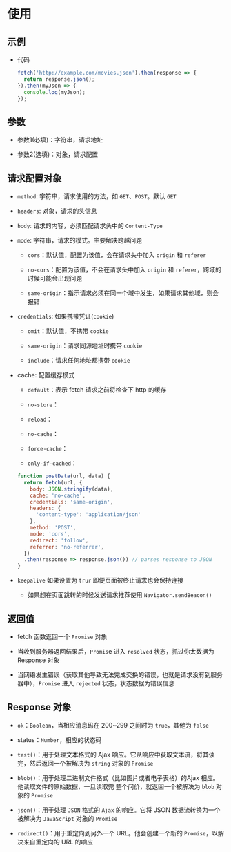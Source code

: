 # 使用

## 示例

  - 代码

    ```javascript
    fetch('http://example.com/movies.json').then(response => {
      return response.json();
    }).then(myJson => {
      console.log(myJson);
    });
    ```

## 参数

  - 参数1(必填)：字符串，请求地址

  - 参数2(选填)：对象，请求配置

## 请求配置对象

  - `method`: 字符串，请求使用的方法，如 `GET`、`POST`。默认 `GET`

  - `headers`: 对象，请求的头信息

  - `body`: 请求的内容，必须匹配请求头中的 `Content-Type`

  - `mode`: 字符串，请求的模式。主要解决跨越问题

      - `cors`：默认值，配置为该值，会在请求头中加入 `origin` 和 `referer`

      - `no-cors`：配置为该值，不会在请求头中加入 `origin` 和 `referer`，跨域的时候可能会出现问题

      - `same-origin`：指示请求必须在同一个域中发生，如果请求其他域，则会报错

  - `credentials`: 如果携带凭证(`cookie`)

      - `omit`：默认值，不携带 `cookie`

      - `same-origin`：请求同源地址时携带 `cookie`

      - `include`：请求任何地址都携带 `cookie`

  - cache: 配置缓存模式

      - `default`：表示 fetch 请求之前将检查下 http 的缓存

      - `no-store`：

      - `reload`：

      - `no-cache`：

      - `force-cache`：

      - `only-if-cached`：

    ```javascript
    function postData(url, data) {
      return fetch(url, {
        body: JSON.stringify(data),
        cache: 'no-cache',
        credentials: 'same-origin',
        headers: {
          'content-type': 'application/json'
        },
        method: 'POST',
        mode: 'cors',
        redirect: 'follow',
        referrer: 'no-referrer',
      })
      .then(response => response.json()) // parses response to JSON
    }
    ```

  - `keepalive` 如果设置为 `trur` 即便页面被终止请求也会保持连接

      - 如果想在页面跳转的时候发送请求推荐使用 `Navigator.sendBeacon()`

## 返回值

  - fetch 函数返回一个 `Promise` 对象

  - 当收到服务器返回结果后，`Promis`e 进入 `resolved` 状态，抓过你太数据为 Response 对象

  - 当网络发生错误（获取其他导致无法完成交换的错误，也就是请求没有到服务器中），`Promise` 进入 `rejected` 状态，状态数据为错误信息

## Response 对象

  - `ok`：`Boolean`，当相应消息码在 200\~299 之间时为 `true`，其他为 `false`

  - status：`Number`，相应的状态码

  - `test()`：用于处理文本格式的 Ajax 响应。它从响应中获取文本流，将其读完，然后返回一个被解决为 `string` 对象的 `Promise`

  - `blob()`：用于处理二进制文件格式（比如图片或者电子表格）的Ajax 相应。他读取文件的原始数据，一旦读取完 整个问价，就返回一个被解决为 `blob` 对象的 `Promise`

  - `json()`：用于处理 `JSON` 格式的 `Ajax` 的响应。它将 JSON 数据流转换为一个被解决为 `JavaScript` 对象的 `Promise`

  - `redirect()`：用于重定向到另外一个 URL。他会创建一个新的 `Promise`，以解决来自重定向的 URL 的响应
